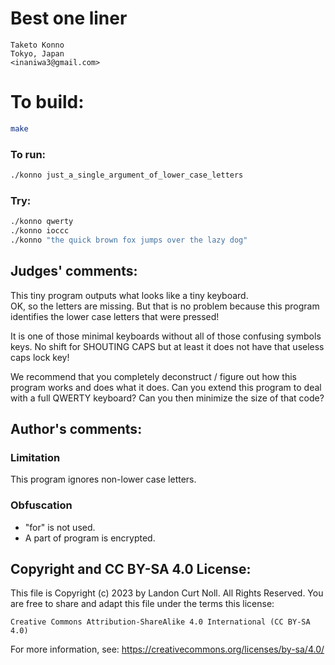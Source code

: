 # Best one liner

    Taketo Konno  
    Tokyo, Japan  
    <inaniwa3@gmail.com>  

# To build:

```sh
make
```

### To run:

```sh
./konno just_a_single_argument_of_lower_case_letters
```

### Try:

```sh
./konno qwerty
./konno ioccc
./konno "the quick brown fox jumps over the lazy dog"
```

## Judges' comments:

This tiny program outputs what looks like a tiny keyboard.  
OK, so the letters are missing. But that is no problem because 
this program identifies the lower case letters that were pressed!

It is one of those minimal keyboards without all of those
confusing symbols keys.  No shift for SHOUTING CAPS
but at least it does not have that useless caps lock key!

We recommend that you completely deconstruct / figure out
how this program works and does what it does.  Can you
extend this program to deal with a full QWERTY keyboard?
Can you then minimize the size of that code?

## Author's comments:

### Limitation

This program ignores non-lower case letters.

### Obfuscation

* "for" is not used. 
* A part of program is encrypted.

## Copyright and CC BY-SA 4.0 License:

This file is Copyright (c) 2023 by Landon Curt Noll.  All Rights Reserved.
You are free to share and adapt this file under the terms this license:

    Creative Commons Attribution-ShareAlike 4.0 International (CC BY-SA 4.0)

For more information, see: https://creativecommons.org/licenses/by-sa/4.0/
